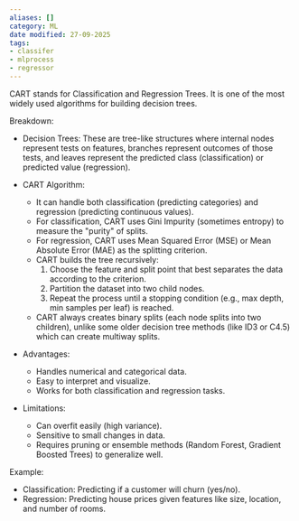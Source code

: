 ```yaml
---
aliases: []
category: ML
date modified: 27-09-2025
tags:
- classifer
- mlprocess
- regressor
---
```

CART stands for Classification and Regression Trees. It is one of the most widely used algorithms for building decision trees.

Breakdown:

- Decision Trees: These are tree-like structures where internal nodes represent tests on features, branches represent outcomes of those tests, and leaves represent the predicted class (classification) or predicted value (regression).
  
- CART Algorithm:
    - It can handle both classification (predicting categories) and regression (predicting continuous values).
    - For classification, CART uses Gini Impurity (sometimes entropy) to measure the "purity" of splits.
    - For regression, CART uses Mean Squared Error (MSE) or Mean Absolute Error (MAE) as the splitting criterion.
    - CART builds the tree recursively:
        1. Choose the feature and split point that best separates the data according to the criterion.
        2. Partition the dataset into two child nodes.
        3. Repeat the process until a stopping condition (e.g., max depth, min samples per leaf) is reached.
    - CART always creates binary splits (each node splits into two children), unlike some older decision tree methods (like ID3 or C4.5) which can create multiway splits.

- Advantages:
    - Handles numerical and categorical data.
    - Easy to interpret and visualize.
    - Works for both classification and regression tasks.

- Limitations:
    - Can overfit easily (high variance).
    - Sensitive to small changes in data.
    - Requires pruning or ensemble methods (Random Forest, Gradient Boosted Trees) to generalize well.

Example:
- Classification: Predicting if a customer will churn (yes/no).
- Regression: Predicting house prices given features like size, location, and number of rooms.

